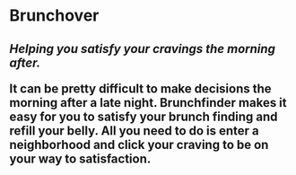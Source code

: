 <h1>Brunchover</h1>
<h2><em>Helping you satisfy your cravings the morning after.</em>
<p>It can be pretty difficult to make decisions the morning after a late night. Brunchfinder makes it easy for you to satisfy your brunch finding and refill your belly. All you need to do is enter a neighborhood and click your craving to be on your way to satisfaction.</p>